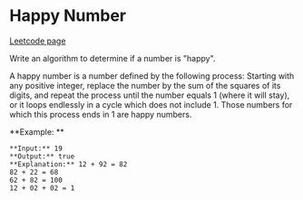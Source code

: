 # Happy Number
[Leetcode page](https://leetcode.com/problems/happy-number/description)

Write an algorithm to determine if a number is "happy".

A happy number is a number defined by the following process: Starting with any
positive integer, replace the number by the sum of the squares of its digits,
and repeat the process until the number equals 1 (where it will stay), or it
loops endlessly in a cycle which does not include 1. Those numbers for which
this process ends in 1 are happy numbers.

**Example:  **

    
    
    **Input:** 19
    **Output:** true
    **Explanation:** 12 + 92 = 82
    82 + 22 = 68
    62 + 82 = 100
    12 + 02 + 02 = 1
    

